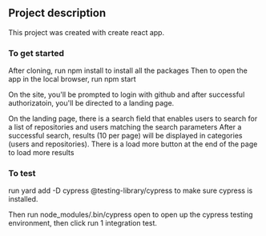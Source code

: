 ## Project description
This project was created with create react app.

### To get started
After cloning, 
run npm install to install all the packages 
Then to open the app in the local browser, run npm start

On the site, you'll be prompted to login with github and after successful authorizatoin, 
you'll be directed to a landing page.

On the landing page, there is a search field that enables users to search for a list of repositories and users matching the search parameters
After a successful search, results (10 per page) will be displayed in categories (users and repositories).
There is a load more button at the end of the page to load more results

### To test
run yard add -D cypress @testing-library/cypress to make sure cypress is installed.

Then run node_modules/.bin/cypress open to open up the cypress testing environment, then click run 1 integration test.
